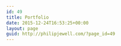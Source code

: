 ```yaml
---
id: 49
title: Portfolio
date: 2015-12-24T16:53:25+00:00
layout: page
guid: http://philipjewell.com/?page_id=49
---
```

